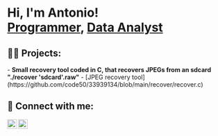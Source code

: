 <h1>Hi, I'm Antonio! <br/><a href="https://github.com/txnyz01">Programmer</a>, <a href="https://www.linkedin.com/in/antonio-velichkov-46b5a719a/">Data Analyst</a>

<h2>👨‍💻 Projects:</h2>
- <b> Small recovery tool coded in C, that recovers JPEGs from an sdcard "./recover 'sdcard'.raw"</b>
  - [JPEG recovery tool](https://github.com/code50/33939134/blob/main/recover/recover.c)
  

<h2> 🤳 Connect with me:</h2>

[<img align="left" alt="AV | LinkedIn" width="22px" src="https://cdn.jsdelivr.net/npm/simple-icons@v3/icons/linkedin.svg" />][linkedin]
[<img align="left" alt="AV | Instagram" width="22px" src="https://cdn.jsdelivr.net/npm/simple-icons@v3/icons/instagram.svg" />][instagram]

[instagram]: https://www.instagram.com/tyzv01/
[linkedin]: https://www.linkedin.com/in/antonio-velichkov-46b5a719a/

